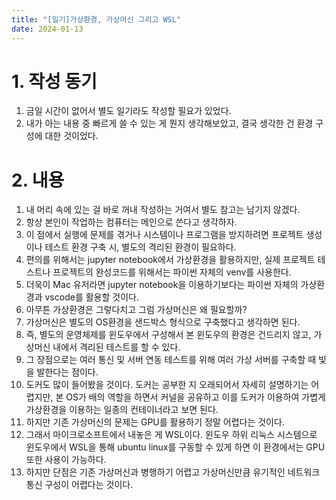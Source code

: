 ```yaml
---
title: "[일기]가상환경, 가상머신 그리고 WSL"
date: 2024-01-13
---
```


# 1. 작성 동기
  1. 금일 시간이 없어서 별도 일기라도 작성할 필요가 있었다.
  2. 내가 아는 내용 중 빠르게 쓸 수 있는 게 뭔지 생각해보았고, 결국 생각한 건 환경 구성에 대한 것이었다.

# 2. 내용
  1. 내 머리 속에 있는 걸 바로 꺼내 작성하는 거여서 별도 참고는 남기지 않겠다.
  2. 항상 본인이 작업하는 컴퓨터는 메인으로 쓴다고 생각하자.
  3. 이 점에서 실행에 문제를 겪거나 시스템이나 프로그램을 방지하려면 프로젝트 생성이나 테스트 환경 구축 시, 별도의 격리된 환경이 필요하다.
  4. 편의를 위해서는 jupyter notebook에서 가상환경을 활용하지만, 실제 프로젝트 테스트나 프로젝트의 완성코드를 위해서는 파이썬 자체의 venv를 사용한다.
  5. 더욱이 Mac 유저라면 jupyter notebook을 이용하기보다는 파이썬 자체의 가상환경과 vscode를 활용할 것이다.
  6. 아무튼 가상환경은 그렇다치고 그럼 가상머신은 왜 필요할까?
  7. 가상머신은 별도의 OS환경을 샌드박스 형식으로 구축했다고 생각하면 된다.
  8. 즉, 별도의 운영체제를 윈도우에서 구성해서 본 윈도우의 환경은 건드리지 않고, 가상머신 내에서 격리된 테스트를 할 수 있다.
  9. 그 장점으로는 여러 통신 및 서버 연동 테스트를 위해 여러 가상 서버를 구축할 때 빛을 발한다는 점이다.
  10. 도커도 많이 들어봤을 것이다. 도커는 공부한 지 오래되어서 자세히 설명하기는 어렵지만, 본 OS가 배의 역할을 하면서 커널을 공유하고 이를 도커가 이용하여 가볍게 가상환경을 이용하는 일종의 컨테이너라고 보면 된다.
  11. 하지만 기존 가상머신의 문제는 GPU를 활용하기 정말 어렵다는 것이다.
  12. 그래서 마이크로소프트에서 내놓은 게 WSL이다. 윈도우 하위 리눅스 시스템으로 윈도우에서 WSL을 통해 ubuntu linux를 구동할 수 있게 하면 이 환경에서는 GPU 또한 사용이 가능하다. 
  13. 하지만 단점은 기존 가상머신과 병행하기 어렵고 가상머신만큼 유기적인 네트워크 통신 구성이 어렵다는 것이다.